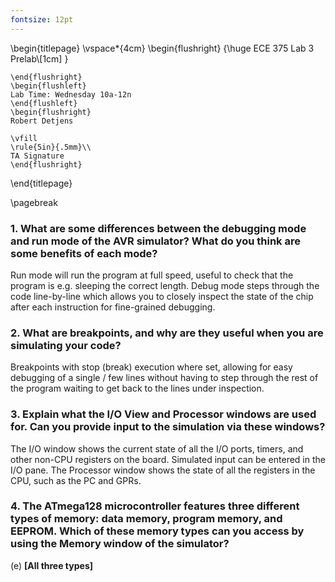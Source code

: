 ```yaml
---
fontsize: 12pt
---
```


\begin{titlepage}
    \vspace*{4cm}
    \begin{flushright}
    {\huge
        ECE 375 Lab 3 Prelab\\[1cm]
    }

    \end{flushright}
    \begin{flushleft}
    Lab Time: Wednesday 10a-12n
    \end{flushleft}
    \begin{flushright}
    Robert Detjens

    \vfill
    \rule{5in}{.5mm}\\
    TA Signature
    \end{flushright}

\end{titlepage}

\pagebreak

### 1. What are some differences between the debugging mode and run mode of the AVR simulator? What do you think are some benefits of each mode?

Run mode will run the program at full speed, useful to check that the program is e.g. sleeping the correct length. Debug mode steps through the code line-by-line which allows you to closely inspect the state of the chip after each instruction for fine-grained debugging.

### 2. What are breakpoints, and why are they useful when you are simulating your code?

Breakpoints with stop (break) execution where set, allowing for easy debugging of a single / few lines without having to step through the rest of the program waiting to get back to the lines under inspection.

### 3. Explain what the I/O View and Processor windows are used for. Can you provide input to the simulation via these windows?

The I/O window shows the current state of all the I/O ports, timers, and other non-CPU registers on the board. Simulated input can be entered in the I/O pane. The Processor window shows the state of all the registers in the CPU, such as the PC and GPRs.

### 4. The ATmega128 microcontroller features three different types of memory: data memory, program memory, and EEPROM. Which of these memory types can you access by using the Memory window of the simulator?

(e) **[All three types]**
